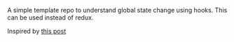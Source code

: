 A simple template repo to understand global state change using hooks. This can be used instead of redux.

Inspired by [this post](https://medium.com/simply/state-management-with-react-hooks-and-context-api-at-10-lines-of-code-baf6be8302c)
